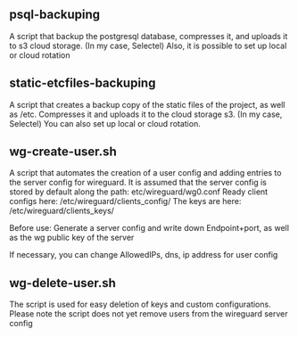 psql-backuping 
-
A script that backup the postgresql database, compresses it, and uploads it to s3 cloud storage. (In my case, Selectel) Also, it is possible to set up local or cloud rotation

static-etcfiles-backuping 
-
A script that creates a backup copy of the static files of the project, as well as /etc. Compresses it and uploads it to the cloud storage s3. (In my case, Selectel) You can also set up local or cloud rotation.

wg-create-user.sh
- 
A script that automates the creation of a user config and adding entries to the server config for wireguard.
It is assumed that the server config is stored by default along the path: etc/wireguard/wg0.conf
Ready client configs here: /etc/wireguard/clients_config/
The keys are here: /etc/wireguard/clients_keys/

Before use:
Generate a server config and write down Endpoint+port, as well as the wg public key of the server

If necessary, you can change AllowedIPs, dns, ip address for user config

wg-delete-user.sh
-
The script is used for easy deletion of keys and custom configurations.
Please note the script does not yet remove users from the wireguard server config
